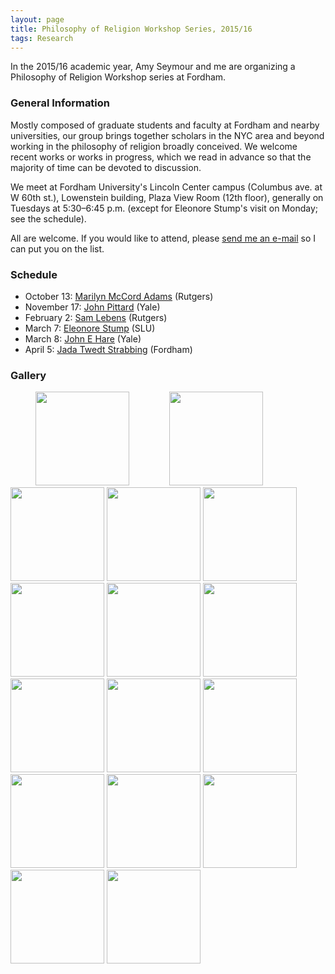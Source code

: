 ```yaml
---
layout: page
title: Philosophy of Religion Workshop Series, 2015/16
tags: Research
---
```


In the 2015/16 academic year, Amy Seymour and me are organizing a Philosophy of Religion Workshop series at Fordham.

### General Information

Mostly composed of graduate students and faculty at Fordham and nearby universities, our group brings together scholars in the NYC area and beyond working in the philosophy of religion broadly conceived. We welcome recent works or works in progress, which we read in advance so that the majority of time can be devoted to discussion.

We meet at Fordham University's Lincoln Center campus (Columbus ave. at W 60th st.), Lowenstein building, Plaza View Room (12th floor), generally on Tuesdays at 5:30–6:45 p.m. (except for Eleonore Stump's visit on Monday; see the schedule).

All are welcome. If you would like to attend, please [send me an e-mail](mailto:ztoth@fordham.edu) so I can put you on the list.


### Schedule

<div class="color-box">

<ul>
<li> October 13: <a href="http://www.philosophy.rutgers.edu/recurring-visitng-faculty/754-adams-marilyn-mccord" target="_blank">Marilyn McCord Adams</a> (Rutgers)</li>
<li> November 17: <a href="http://divinity.yale.edu/pittard" target="_blank">John Pittard</a> (Yale) </li>
<li> February 2: <a href="http://rcpr.rutgers.edu/postdoctoral-fellows/2-uncategorised/28-sam-lebens" target="_blank">Sam Lebens</a> (Rutgers) </li>
<li> March 7: <a href="http://www.slu.edu/colleges/AS/philos/site/people/faculty/Stump/" target="_blank">Eleonore Stump</a> (SLU) </li>
<li> March 8: <a href="http://divinity.yale.edu/hare" target="_blank">John E Hare</a> (Yale) </li>
<li> April 5: <a href="http://faculty.fordham.edu/jstrabbing/site.html/Welcome.html" target="_blank">Jada Twedt Strabbing</a> (Fordham) </li>
</ul>
</div>


### Gallery

<script>
    lightbox.option({
      'resizeDuration': 100
    })
</script>


<div>

<p class = "small">
<a class="img" href="{{ site.baseurl }}/public/img/rel/marilyn.jpg" data-lightbox="religion" data-title="Marilyn McCord Adams"><img src="{{ site.baseurl }}/public/img/rel/marilyn_t.jpg" width="150" height="150" class="thumbnail" hspace="40" /></a>
<a href="/public/img/rel/sam.jpg" data-lightbox="religion" data-title="Sam Lebens"><img src="{{ site.baseurl }}/public/img/rel/sam_t.jpg" width="150" height="150" class="thumbnail" hspace="20" ></a>
<a href="/public/img/rel/pittard.jpg" data-lightbox="religion" data-title="John Pittard"><img class="example-image" img src="{{ site.baseurl }}/public/img/rel/pittard_t.jpg" width="150" height="150" class="thumbnail"></a>
<a href="/public/img/rel/eleonore.jpg" data-lightbox="religion" data-title="Eleonore Stump"><img src="{{ site.baseurl }}/public/img/rel/eleonore_t.jpg" width="150" height="150" class="thumbnail"/></a>
<a href="/public/img/rel/hare.jpg" data-lightbox="religion" data-title="John E. Hare"><img src="{{ site.baseurl }}/public/img/rel/hare_t.jpg" width="150" height="150" class="thumbnail"/></a>
<a href="/public/img/rel/jada.jpg" data-lightbox="religion" data-title="Jada Twedt Strabbing"><img src="{{ site.baseurl }}/public/img/rel/jada_t.jpg" width="150" height="150" class="thumbnail"/></a>
<a href="/public/img/rel/group1.jpg" data-lightbox="religion"><img src="{{ site.baseurl }}/public/img/rel/group1_t.jpg" width="150" height="150" class="thumbnail"/></a>
<a href="/public/img/rel/dean.jpg" data-lightbox="religion"><img src="{{ site.baseurl }}/public/img/rel/dean_t.jpg" width="150" height="150" class="thumbnail"/></a>
<a href="/public/img/rel/gp.jpg" data-lightbox="religion"><img src="{{ site.baseurl }}/public/img/rel/gp_t.jpg" width="150" height="150" class="thumbnail"/></a>
<a href="/public/img/rel/amy.jpg" data-lightbox="religion"><img src="{{ site.baseurl }}/public/img/rel/amy_t.jpg" width="150" height="150"/></a>
<a href="/public/img/rel/group2.jpg" data-lightbox="religion"><img src="{{ site.baseurl }}/public/img/rel/group2_t.jpg" width="150" height="150"/></a>
<a href="/public/img/rel/group3.jpg" data-lightbox="religion"><img src="{{ site.baseurl }}/public/img/rel/group3_t.jpg" width="150" height="150"/></a>
<a href="/public/img/rel/group4.jpg" data-lightbox="religion"><img src="{{ site.baseurl }}/public/img/rel/group4_t.jpg" width="150" height="150"/></a>
<a href="/public/img/rel/group5.jpg" data-lightbox="religion"><img src="{{ site.baseurl }}/public/img/rel/group5_t.jpg" width="150" height="150"/></a>
<a href="/public/img/rel/group6.jpg" data-lightbox="religion"><img src="{{ site.baseurl }}/public/img/rel/group6_t.jpg" width="150" height="150"/></a>
<a href="/public/img/rel/group7.jpg" data-lightbox="religion"><img src="{{ site.baseurl }}/public/img/rel/group7_t.jpg" width="150" height="150"/></a>
</p>
</div>
